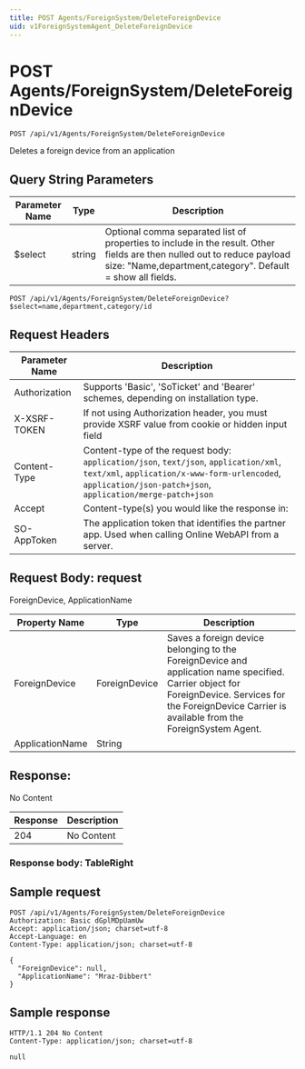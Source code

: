 ```yaml
---
title: POST Agents/ForeignSystem/DeleteForeignDevice
uid: v1ForeignSystemAgent_DeleteForeignDevice
---
```


# POST Agents/ForeignSystem/DeleteForeignDevice

```http
POST /api/v1/Agents/ForeignSystem/DeleteForeignDevice
```

Deletes a foreign device from an application







## Query String Parameters

| Parameter Name | Type |  Description |
|----------------|------|--------------|
| $select | string |  Optional comma separated list of properties to include in the result. Other fields are then nulled out to reduce payload size: "Name,department,category". Default = show all fields. |

```http
POST /api/v1/Agents/ForeignSystem/DeleteForeignDevice?$select=name,department,category/id
```


## Request Headers

| Parameter Name | Description |
|----------------|-------------|
| Authorization  | Supports 'Basic', 'SoTicket' and 'Bearer' schemes, depending on installation type. |
| X-XSRF-TOKEN   | If not using Authorization header, you must provide XSRF value from cookie or hidden input field |
| Content-Type | Content-type of the request body: `application/json`, `text/json`, `application/xml`, `text/xml`, `application/x-www-form-urlencoded`, `application/json-patch+json`, `application/merge-patch+json` |
| Accept         | Content-type(s) you would like the response in:  |
| SO-AppToken | The application token that identifies the partner app. Used when calling Online WebAPI from a server. |

## Request Body: request 

ForeignDevice, ApplicationName 

| Property Name | Type |  Description |
|----------------|------|--------------|
| ForeignDevice | ForeignDevice | Saves a foreign device belonging to the ForeignDevice and application name specified. <para /> Carrier object for ForeignDevice. Services for the ForeignDevice Carrier is available from the <see cref="T:SuperOffice.CRM.Services.IForeignSystemAgent">ForeignSystem Agent</see>. |
| ApplicationName | String |  |

## Response:

No Content

| Response | Description |
|----------------|-------------|
| 204 | No Content |

### Response body: TableRight


## Sample request

```http!
POST /api/v1/Agents/ForeignSystem/DeleteForeignDevice
Authorization: Basic dGplMDpUamUw
Accept: application/json; charset=utf-8
Accept-Language: en
Content-Type: application/json; charset=utf-8

{
  "ForeignDevice": null,
  "ApplicationName": "Mraz-Dibbert"
}
```

## Sample response

```http_
HTTP/1.1 204 No Content
Content-Type: application/json; charset=utf-8

null
```